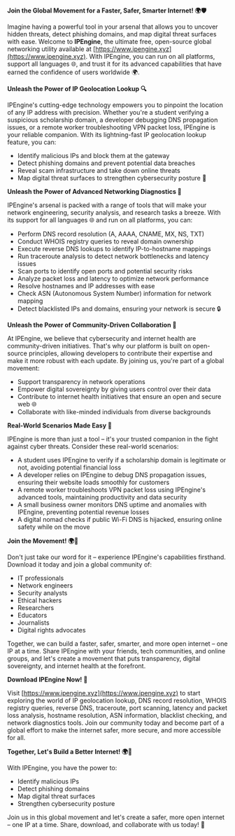 **Join the Global Movement for a Faster, Safer, Smarter Internet! 🌍🛡️**

Imagine having a powerful tool in your arsenal that allows you to uncover hidden threats, detect phishing domains, and map digital threat surfaces with ease. Welcome to **IPEngine**, the ultimate free, open-source global networking utility available at [https://www.ipengine.xyz](https://www.ipengine.xyz). With IPEngine, you can run on all platforms, support all languages 🌐, and trust it for its advanced capabilities that have earned the confidence of users worldwide 🌍.

**Unleash the Power of IP Geolocation Lookup 🔍**

IPEngine's cutting-edge technology empowers you to pinpoint the location of any IP address with precision. Whether you're a student verifying a suspicious scholarship domain, a developer debugging DNS propagation issues, or a remote worker troubleshooting VPN packet loss, IPEngine is your reliable companion. With its lightning-fast IP geolocation lookup feature, you can:

* Identify malicious IPs and block them at the gateway
* Detect phishing domains and prevent potential data breaches
* Reveal scam infrastructure and take down online threats
* Map digital threat surfaces to strengthen cybersecurity posture 🔐

**Unleash the Power of Advanced Networking Diagnostics 📡**

IPEngine's arsenal is packed with a range of tools that will make your network engineering, security analysis, and research tasks a breeze. With its support for all languages 🌐 and run on all platforms, you can:

* Perform DNS record resolution (A, AAAA, CNAME, MX, NS, TXT)
* Conduct WHOIS registry queries to reveal domain ownership
* Execute reverse DNS lookups to identify IP-to-hostname mappings
* Run traceroute analysis to detect network bottlenecks and latency issues
* Scan ports to identify open ports and potential security risks
* Analyze packet loss and latency to optimize network performance
* Resolve hostnames and IP addresses with ease
* Check ASN (Autonomous System Number) information for network mapping
* Detect blacklisted IPs and domains, ensuring your network is secure 🔒

**Unleash the Power of Community-Driven Collaboration 🚀**

At IPEngine, we believe that cybersecurity and internet health are community-driven initiatives. That's why our platform is built on open-source principles, allowing developers to contribute their expertise and make it more robust with each update. By joining us, you're part of a global movement:

* Support transparency in network operations
* Empower digital sovereignty by giving users control over their data
* Contribute to internet health initiatives that ensure an open and secure web 🌐
* Collaborate with like-minded individuals from diverse backgrounds

**Real-World Scenarios Made Easy 🔑**

IPEngine is more than just a tool – it's your trusted companion in the fight against cyber threats. Consider these real-world scenarios:

* A student uses IPEngine to verify if a scholarship domain is legitimate or not, avoiding potential financial loss
* A developer relies on IPEngine to debug DNS propagation issues, ensuring their website loads smoothly for customers
* A remote worker troubleshoots VPN packet loss using IPEngine's advanced tools, maintaining productivity and data security
* A small business owner monitors DNS uptime and anomalies with IPEngine, preventing potential revenue losses
* A digital nomad checks if public Wi-Fi DNS is hijacked, ensuring online safety while on the move

**Join the Movement! 🌍👥**

Don't just take our word for it – experience IPEngine's capabilities firsthand. Download it today and join a global community of:

* IT professionals
* Network engineers
* Security analysts
* Ethical hackers
* Researchers
* Educators
* Journalists
* Digital rights advocates

Together, we can build a faster, safer, smarter, and more open internet – one IP at a time. Share IPEngine with your friends, tech communities, and online groups, and let's create a movement that puts transparency, digital sovereignty, and internet health at the forefront.

**Download IPEngine Now! 📡**

Visit [https://www.ipengine.xyz](https://www.ipengine.xyz) to start exploring the world of IP geolocation lookup, DNS record resolution, WHOIS registry queries, reverse DNS, traceroute, port scanning, latency and packet loss analysis, hostname resolution, ASN information, blacklist checking, and network diagnostics tools. Join our community today and become part of a global effort to make the internet safer, more secure, and more accessible for all.

**Together, Let's Build a Better Internet! 🌍🔗**

With IPEngine, you have the power to:

* Identify malicious IPs
* Detect phishing domains
* Map digital threat surfaces
* Strengthen cybersecurity posture

Join us in this global movement and let's create a safer, more open internet – one IP at a time. Share, download, and collaborate with us today! 🚀
